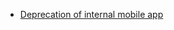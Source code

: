 * [Deprecation of internal mobile app](http://adavis.info/2019/05/how-to-deprecate-an-internal-mobile-application.html)
